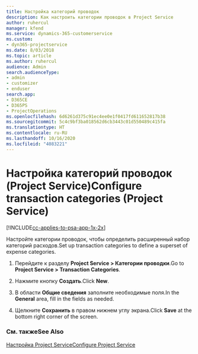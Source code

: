 ```yaml
---
title: Настройка категорий проводок
description: Как настроить категории проводок в Project Service
author: ruhercul
manager: kfend
ms.service: dynamics-365-customerservice
ms.custom:
- dyn365-projectservice
ms.date: 8/03/2018
ms.topic: article
ms.author: ruhercul
audience: Admin
search.audienceType:
- admin
- customizer
- enduser
search.app:
- D365CE
- D365PS
- ProjectOperations
ms.openlocfilehash: 6d6261d375c91ec4ee0e1f0417fd611652817b38
ms.sourcegitcommit: 5c4c9bf3ba018562d6cb3443c01d550489c415fa
ms.translationtype: HT
ms.contentlocale: ru-RU
ms.lasthandoff: 10/16/2020
ms.locfileid: "4083221"
---
```

# <a name="configure-transaction-categories-project-service"></a><span data-ttu-id="8ca60-103">Настройка категорий проводок (Project Service)</span><span class="sxs-lookup"><span data-stu-id="8ca60-103">Configure transaction categories (Project Service)</span></span>

[!INCLUDE[cc-applies-to-psa-app-1x-2x](../includes/cc-applies-to-psa-app-1x-2x.md)]

<span data-ttu-id="8ca60-104">Настройте категории проводок, чтобы определить расширенный набор категорий расходов.</span><span class="sxs-lookup"><span data-stu-id="8ca60-104">Set up transaction categories to define a superset of expense categories.</span></span>  
  
1.  <span data-ttu-id="8ca60-105">Перейдите к разделу **Project Service > Категории проводки**.</span><span class="sxs-lookup"><span data-stu-id="8ca60-105">Go to **Project Service > Transaction Categories**.</span></span>  
  
2.  <span data-ttu-id="8ca60-106">Нажмите кнопку **Создать**.</span><span class="sxs-lookup"><span data-stu-id="8ca60-106">Click **New**.</span></span>  
  
3.  <span data-ttu-id="8ca60-107">В области **Общие сведения** заполните необходимые поля.</span><span class="sxs-lookup"><span data-stu-id="8ca60-107">In the **General** area, fill in the fields as needed.</span></span>  
  
4.  <span data-ttu-id="8ca60-108">Щелкните **Сохранить** в правом нижнем углу экрана.</span><span class="sxs-lookup"><span data-stu-id="8ca60-108">Click **Save** at the bottom right corner of the screen.</span></span>  
  
### <a name="see-also"></a><span data-ttu-id="8ca60-109">См. также</span><span class="sxs-lookup"><span data-stu-id="8ca60-109">See Also</span></span>  
 [<span data-ttu-id="8ca60-110">Настройка Project Service</span><span class="sxs-lookup"><span data-stu-id="8ca60-110">Configure Project Service</span></span>](../psa/configure.md)
